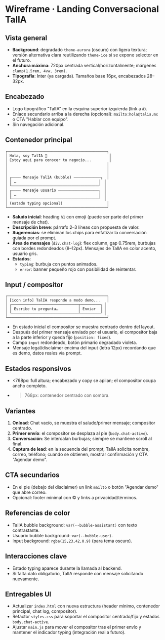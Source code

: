 # Wireframe · Landing Conversacional TalIA

## Vista general
- **Background**: degradado `theme-aurora` (oscuro) con ligera textura; versión alternativa clara reutilizando `theme-ice` si se expone selector en el futuro.
- **Anchura máxima**: 720px centrada vertical/horizontalmente; márgenes `clamp(1.5rem, 4vw, 3rem)`.
- **Tipografía**: Inter (ya cargada). Tamaños base 16px, encabezados 28–32px.

## Encabezado
- Logo tipográfico "TalIA" en la esquina superior izquierda (link a `#`).
- Enlace secundario arriba a la derecha (opcional): `mailto:hola@talia.mx` o CTA "Hablar con equipo".
- Sin navegación adicional.

## Contenedor principal
```
┌─────────────────────────────────────────────┐
│ Hola, soy TalIA 👋                            │
│ Estoy aquí para conocer tu negocio...        │
│                                             │
│                                             │
│                                             │
│ ┌──── Mensaje TalIA (bubble) ────────────┐  │
│ │ …                                     │  │
│ └───────────────────────────────────────┘  │
│ ┌──── Mensaje usuario ──────────────────┐  │
│ │ …                                     │  │
│ └───────────────────────────────────────┘  │
│ (estado typing opcional)                    │
└─────────────────────────────────────────────┘
```
- **Saludo inicial**: heading `h1` con emoji (puede ser parte del primer mensaje de chat).
- **Descripción breve**: párrafo 2–3 líneas con propuesta de valor.
- **Sugerencias**: se eliminan los chips para enfatizar la conversación guiada por el prompt.
- **Área de mensajes** (`div.chat-log`): flex column, gap 0.75rem, burbujas con bordes redondeados (8–12px). Mensajes de TalIA en color acento, usuario gris.
- **Estados**:
  - `typing`: burbuja con puntos animados.
  - `error`: banner pequeño rojo con posibilidad de reintentar.

## Input / compositor
```
┌─────────────────────────────────────────────┐
│ [icon info] TalIA responde a modo demo...   │
│ ┌──────────────────────────────┬─────────┐ │
│ │ Escribe tu pregunta…         │ Enviar  │ │
│ └──────────────────────────────┴─────────┘ │
└─────────────────────────────────────────────┘
```
- En estado inicial el compositor se muestra centrado dentro del layout.
- Después del primer mensaje enviado por el usuario, el compositor baja a la parte inferior y queda fijo (`position: fixed`).
- Campo `input` redondeado, botón primario degradado violeta.
- Mensaje legal/disclaimer encima del input (letra 12px) recordando que es demo, datos reales vía prompt.

## Estados responsivos
- <768px: full altura; encabezado y copy se apilan; el compositor ocupa ancho completo.
- >768px: contenedor centrado con sombra.

## Variantes
1. **Onload**: Chat vacío, se muestra el saludo/primer mensaje; compositor centrado.
2. **Primer envío**: el compositor se desplaza al pie (`body.chat-active`).
3. **Conversación**: Se intercalan burbujas; siempre se mantiene scroll al final.
4. **Captura de lead**: en la secuencia del prompt, TalIA solicita nombre, correo, teléfono; cuando se obtienen, mostrar confirmación y CTA "Agendar demo".

## CTA secundarios
- En el pie (debajo del disclaimer) un link `mailto` o botón "Agendar demo" que abre correo.
- Opcional: footer minimal con © y links a privacidad/términos.

## Referencias de color
- TalIA bubble background: `var(--bubble-assistant)` con texto contrastante.
- Usuario bubble background: `var(--bubble-user)`.
- Input background: `rgba(15,23,42,0.9)` (para tema oscuro).

## Interacciones clave
- Estado typing aparece durante la llamada al backend.
- Si falta dato obligatorio, TalIA responde con mensaje solicitando nuevamente.

## Entregables UI
- Actualizar `index.html` con nueva estructura (header mínimo, contenedor principal, chat log, compositor).
- Refactor `styles.css` para soportar el compositor centrado/fijo y estados `body.chat-active`.
- Ajustar `main.js` para mover el compositor tras el primer envío y mantener el indicador typing (integración real a futuro).
